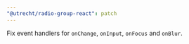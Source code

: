 ```yaml
---
"@utrecht/radio-group-react": patch
---
```


Fix event handlers for `onChange`, `onInput`, `onFocus` and `onBlur`.
